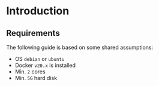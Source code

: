 # Introduction 

## Requirements
The following guide is based on some shared assumptions:

- OS `debian` or `ubuntu`
- Docker `v20.x` is installed
- Min. `2` cores
- Min. `5G` hard disk
